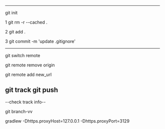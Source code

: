 
------
git init

1  git rm -r --cached .

2  git add .

3  git commit -m 'update .gitignore'


------
git switch remote

git remote remove origin

git remote add new_url

git track
git push
------

--check track info--

git branch-vv

gradlew -Dhttps.proxyHost=127.0.0.1 -Dhttps.proxyPort=3129


